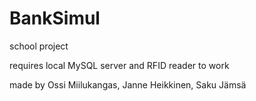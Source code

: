 # BankSimul
school project

requires local MySQL server and RFID reader to work

made by Ossi Miilukangas, Janne Heikkinen, Saku Jämsä
